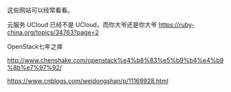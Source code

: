 这些网站可以经常看看。



云服务 UCloud 已经不是 UCloud，而你大爷还是你大爷 
https://ruby-china.org/topics/34763?page=2

OpenStack七年之痒

http://www.chenshake.com/openstack%e4%b8%83%e5%b9%b4%e4%b9%8b%e7%97%92/



https://www.cnblogs.com/weidongshan/p/11169928.html